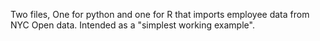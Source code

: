 Two files, One for python and one for R that imports employee data from NYC Open data.  Intended as a "simplest working example".
